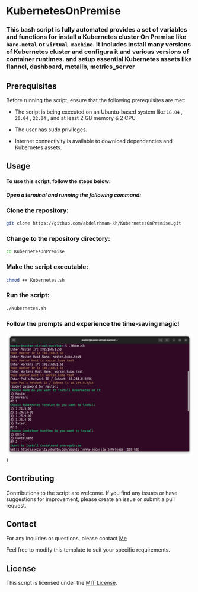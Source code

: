 # KubernetesOnPremise

### This bash script is fully automated provides a set of variables and functions for install a Kubernetes cluster On Premise like `bare-metal` or `virtual machine`. It includes install many versions of Kubernetes cluster and configura it and various versions of container runtimes. and setup essential Kubernetes assets like flannel, dashboard, metallb, metrics_server 


## Prerequisites
Before running the script, ensure that the following prerequisites are met:

- The script is being executed on an Ubuntu-based system like `18.04` , `20.04` , `22.04` , and at least 2 GB memory & 2 CPU 

- The user has sudo privileges.

- Internet connectivity is available to download dependencies and Kubernetes assets.

## Usage

#### To use this script, follow the steps below:

##### Open a terminal and running the following command:


### Clone the repository:

```bash
git clone https://github.com/abdelrhman-kh/KubernetesOnPremise.git
```

### Change to the repository directory:

```bash
cd KubernetesOnPremise
```
### Make the script executable:
```bash
chmod +x Kubernetes.sh
```
### Run the script:
```bash
./Kubernetes.sh
```
### Follow the prompts and experience the time-saving magic!

![Screenshot from 2023-05-24 15-46-54.png](https://github.com/abdelrhman-kh/KubernetesOnPremise/blob/main/Screenshot%20from%202023-05-24%2015-46-54.png))

## Contributing
Contributions to the script are welcome. If you find any issues or have suggestions for improvement, please create an issue or submit a pull request.

## Contact
For any inquiries or questions, please contact [Me](https://abdelrhman.khamis.work/)

Feel free to modify this template to suit your specific requirements.


## License

This script is licensed under the [MIT License](LICENSE).

